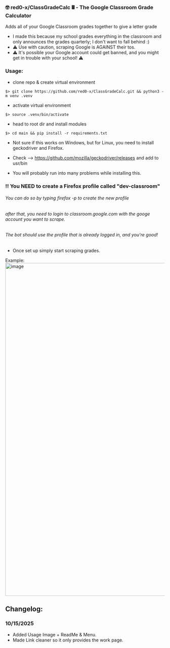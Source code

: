### 🤓 red0-x/ClassGradeCalc 🖩 - The Google Classroom Grade Calculator 
 Adds all of your Google Classroom grades together to give a letter grade
 - I made this because my school grades everything in the classroom and only announces the grades quarterly; I don't want to fall behind :)
 - ⚠️ Use with caution, scraping Google is AGAINST their tos.
 - ️️⚠️ It's possible your Google account could get banned, and you might get in trouble with your school! ⚠

### Usage: 
 - clone repo & create virtual environment 

 ``$> git clone https://github.com/red0-x/ClassGradeCalc.git && python3 -m venv .venv``
 
 - activate virtual environment 
 
 ``$> source .venv/bin/activate``
 
 - head to root dir and install modules
 
 ``$> cd main && pip install -r requirements.txt``
 
 - Not sure if this works on Windows, but for Linux, you need to install geckodriver and Firefox. 
 
 - Check --> https://github.com/mozilla/geckodriver/releases and add to usr/bin
 
 - You will probably run into many problems while installing this. 
 ### ‼️ You NEED to create a Firefox profile called "dev-classroom" 
 ###### You can do so by typing firefox -p to create the new profile 
 ###### after that, you need to login to classroom.google.com with the googe account you want to scrape. 
 ###### The bot should use the profile that is already logged in, and you're good!
 - Once set up simply start scraping grades.

Example:
<img width="1920" height="1052" alt="image" src="https://github.com/user-attachments/assets/0603c389-07c7-4d54-8b4d-35b104ef97be" />


## Changelog:

 ### 10/15/2025
 - Added Usage Image + ReadMe & Menu. 
 - Made Link cleaner so it only provides the work page. 


